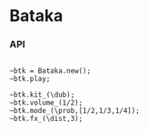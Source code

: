 # Bataka

### API

```supercollider

~btk = Bataka.new();
~btk.play;

~btk.kit_(\dub);
~btk.volume_(1/2);
~btk.mode_(\prob,[1/2,1/3,1/4]);
~btk.fx_(\dist,3);

```
